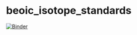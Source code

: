 # beoic_isotope_standards
[![Binder](https://mybinder.org/badge_logo.svg)](https://mybinder.org/v2/gh/vgkinis/beoic_isotope_standards/0a31f1af109e03921988e2cb9c5e2efaea6c6099?urlpath=lab%2Ftree%2Fbeoic_standards.ipynb)
